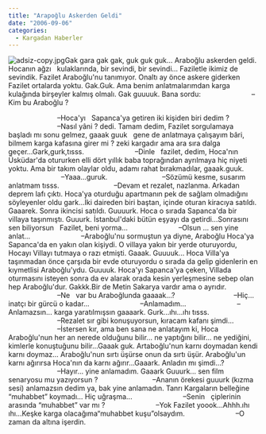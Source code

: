 ```yaml
---
title: "Arapoğlu Askerden Geldi"
date: "2006-09-06"
categories: 
  - Kargadan Haberler
---
```


![adsiz-copy.jpg](/uploads/2006/09/adsiz-copy.jpg)Gak gara gak gak, guk guk guk... Araboğlu askerden geldi. Hocanın ağzı   kulaklarında, bir sevindi, bir sevindi... Faziletle ikimiz de sevindik. Fazilet Araboğlu'nu tanımıyor. Onaltı ay önce askere giderken Fazilet ortalarda yoktu. Gak.Guk. Ama benim anlatmalarımdan karga kulağında birşeyler kalmış olmalı. Gak guuuuk. Bana sordu:                          –Kim bu Araboğlu ?

                         –Hoca'yı   Sapanca'ya getiren iki kişiden biri dedim ?                          –Nasıl yâni ? dedi. Tamam dedim, Fazilet sorgulamaya başladı mı sonu gelmez, gaaak guuk   gene de anlatmaya çalışayım bâri, bilmem karga kafasına girer mi ? zeki kargadır ama ara sıra dalga geçer...Gark,gurk,tısss.                          –Dinle   fazilet, dedim, Hoca'nın Üsküdar'da otururken elli dört yıllık baba toprağından ayrılmaya hiç niyeti yoktu. Ama bir takım olaylar oldu, adamı rahat bırakmadılar, gaaak.guuk.                            –Yaaa...guruk.                            –Sözümü kesme, susarım anlatmam tısss.                            –Devam et rezalet, nazlanma. Arkadan deprem lafı çıktı. Hoca'ya oturduğu apartmanın pek de sağlam olmadığını söyleyenler oldu gark...İki daireden biri baştan, içinde oturan kiracıya satıldı. Gaaarek. Sonra ikincisi satıldı. Guuuurk. Hoca o sırada Sapanca'da bir villaya taşınmıştı. Guuurk. İstanbul'daki bütün eşyayı da getirdi...Sonrasını sen biliyorsun   Fazilet, beni yorma...                          –Olsun ... sen yine anlat...                          –Araboğlu'nu sormuştun ya diyne, Araboğlu Hoca'ya Sapanca'da en yakın olan kişiydi. O villaya yakın bir yerde oturuyordu, Hocayı Villayı tutmaya o razı etmişti. Gaaak. Guuuuk... Hoca Villa'ya taşınmadan önce çarşıda bir evde oturuyordu o sırada da gelip gidenlerin en kıymetlisi Araboğlu'ydu. Guuuuk. Hoca'yı Sapanca'ya çeken, Villada oturmasını isteyen sonra da ev alarak orada kesin yerleşmesine sebep olan hep Araboğlu'dur. Gakkk.Bir de Metin Sakarya vardır ama o ayrıdır.                          –Ne   var bu Araboğlunda gaaaak...?                              –Hiç... inatçı bir gürcü o kadar...                          –Anlamadım...                          –Anlamazsın... karga yaratılmışsın gaaaark. Gurk...ıhı...ıhı tısss.                            –Rezalet sır gibi konuşuyorsun, kıracam kafanı şimdi...                          –İstersen kır, ama ben sana ne anlatayım ki, Hoca Araboğlu'nun her an nerede olduğunu bilir... ne yaptığını bilir... ne yediğini, kimlerle konuştuğunu bilir...Gaaak guk. Artaboğlu'nun karnı doymadan kendi karnı doymaz... Araboğlu'nun sırtı üşürse onun da sırtı üşür. Araboğlu'un karnı ağırırsa Hoca'nın da karnı ağırır...Gaaark. Anladın mı şimdi...?                          –Hayır... yine anlamadım. Gaaark Guuurk... sen film senaryosu mu yazıyorsun ?                            –Ananın örekesi guuurk (kızma sesi) anlamazsın dedim ya, bak yine anlamadın. Tanrı Kargaların belleğine “muhabbet” koymadı... Hiç uğraşma...                          –Senin   çiplerinin arasında “muhabbet” var mı ?                          –Yok Fazilet yoook...Ahhh.ıhı ıhı...Keşke karga olacağıma“muhabbet kuşu”olsaydım.                          –O zaman da altına işerdin.
